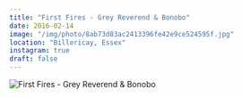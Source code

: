 ```yaml
---
title: "First Fires - Grey Reverend & Bonobo"
date: 2016-02-14
image: "/img/photo/8ab73d83ac2413396fe42e9ce524595f.jpg"
location: "Billericay, Essex"
instagram: true
draft: false
---
```


![First Fires - Grey Reverend & Bonobo](/img/photo/8ab73d83ac2413396fe42e9ce524595f.jpg)
